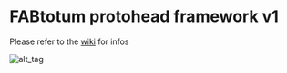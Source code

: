 # FABtotum protohead framework v1

Please refer to the [wiki](https://github.com/alessiocavalieri/FABtotum_protohead_framework_v1/wiki) for infos

![alt_tag](https://github.com/alessiocavalieri/FABtotum_protohead_framework_v1/wiki/images/protohead_v1-1.png?raw=true)